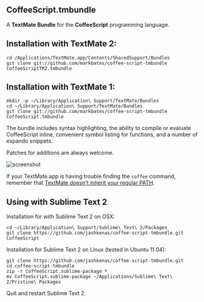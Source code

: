 CoffeeScript.tmbundle
---------------------

A **TextMate Bundle** for the **CoffeeScript** programming language.

Installation with TextMate 2:
-------------------------

    cd /Applications/TextMate.app/Contents/SharedSupport/Bundles
    git clone git://github.com/markbates/coffee-script-tmbundle CoffeeScriptTM2.tmbundle
    
Installation with TextMate 1:
-------------------------

    mkdir -p ~/Library/Application\ Support/TextMate/Bundles
    cd ~/Library/Application\ Support/TextMate/Bundles
    git clone git://github.com/markbates/coffee-script-tmbundle CoffeeScript.tmbundle

The bundle includes syntax highlighting, the ability to compile or evaluate CoffeeScript inline, convenient symbol listing for functions, and a number of expando snippets.

Patches for additions are always welcome.

![screenshot](http://jashkenas.s3.amazonaws.com/images/coffeescript/textmate-highlighting.png)

If your TextMate.app is having trouble finding the `coffee` command, remember that [TextMate doesn't inherit your regular PATH](http://wiki.macromates.com/Troubleshooting/TextMateAndThePath). 

Using with Sublime Text 2
-------------------------

Installation for with Sublime Text 2 on OSX: 

    cd ~/Library/Application\ Support/Sublime\ Text\ 2/Packages
    git clone https://github.com/jashkenas/coffee-script-tmbundle.git CoffeeScript

Installation for Sublime Text 2 on Linux (tested in Ubuntu 11.04):

    git clone https://github.com/jashkenas/coffee-script-tmbundle.git
    cd coffee-script-tmbundle
    zip -r CoffeeScript.sublime-package *
    mv CoffeeScript.sublime-package ~/Applications/Sublime\ Text\ 2/Pristine\ Packages

Quit and restart Sublime Text 2.

